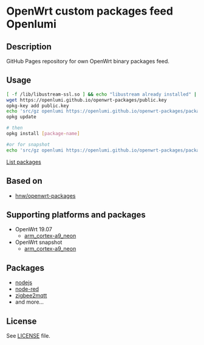 # OpenWrt custom packages feed Openlumi

## Description

GitHub Pages repository for own OpenWrt binary packages feed.

## Usage

```sh
[ -f /lib/libustream-ssl.so ] && echo "libustream already installed" || opkg install libustream-mbedtls
wget https://openlumi.github.io/openwrt-packages/public.key
opkg-key add public.key
echo 'src/gz openlumi https://openlumi.github.io/openwrt-packages/packages/19.07/arm_cortex-a9_neon' >> /etc/opkg/customfeeds.conf
opkg update

# then
opkg install [package-name]

#or for snapshot
echo 'src/gz openlumi https://openlumi.github.io/openwrt-packages/packages/snapshot/arm_cortex-a9_neon' >> /etc/opkg/customfeeds.conf
```

[List packages](./packages/)


## Based on
* [hnw/openwrt-packages](https://github.com/hnw/openwrt-packages)

## Supporting platforms and packages

* OpenWrt 19.07
  * [arm_cortex-a9_neon](https://github.com/openlumi/openwrt-packages/tree/gh-pages/packages/19.07/arm_cortex-a9_neon)
* OpenWrt snapshot
  * [arm_cortex-a9_neon](https://github.com/openlumi/openwrt-packages/tree/gh-pages/packages/snapshot/arm_cortex-a9_neon)
  
## Packages

- [nodejs](https://github.com/openlumi/openwrt-node-packages)
- [node-red](https://github.com/openlumi/openwrt-node-packages)
- [zigbee2mqtt](https://github.com/openlumi/openwrt-node-packages)
- and more...

## License

See [LICENSE](LICENSE) file.
